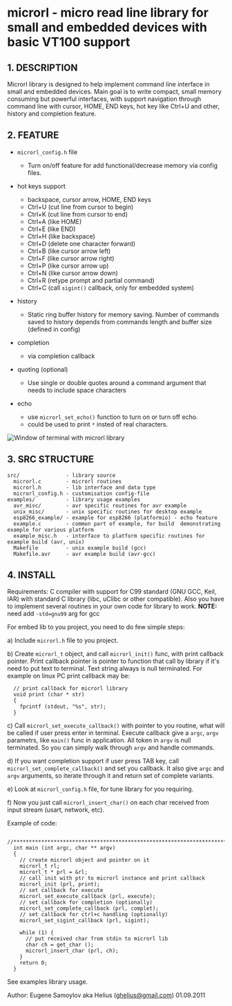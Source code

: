 # microrl - micro read line library for small and embedded devices with basic VT100 support

## 1. DESCRIPTION

Microrl library is designed to help implement command line interface in small and embedded devices. Main goal is to write compact, small memory consuming but powerful interfaces, with support navigation through command line with cursor, HOME, END keys, hot key like Ctrl+U and other, history and completion feature.


## 2. FEATURE

  - `microrl_config.h` file
    * Turn on/off feature for add functional/decrease memory via config files.

  - hot keys support
    * backspace, cursor arrow, HOME, END keys
    * Ctrl+U (cut line from cursor to begin) 
    * Ctrl+K (cut line from cursor to end) 
    * Ctrl+A (like HOME) 
    * Ctrl+E (like END)
    * Ctrl+H (like backspace)
    * Ctrl+D (delete one character forward)
    * Ctrl+B (like cursor arrow left) 
    * Ctrl+F (like cursor arrow right)
    * Ctrl+P (like cursor arrow up)
    * Ctrl+N (like cursor arrow down)
    * Ctrl+R (retype prompt and partial command)
    * Ctrl+C (call `sigint()` callback, only for embedded system)

  - history
    * Static ring buffer history for memory saving. Number of commands saved to history depends from commands length and buffer size (defined in config)

  - completion
    * via completion callback

  - quoting (optional)
    * Use single or double quotes around a command argument that needs to include space characters

  - echo
    * use `microrl_set_echo()` function to turn on or turn off echo.
    * could be used to print `*` insted of real characters.

![Window of terminal with microrl library](https://s8.hostingkartinok.com/uploads/images/2017/12/62be1f601c0d64fcf142597c1610147d.png)  	 

## 3. SRC STRUCTURE

```
src/               - library source
  microrl.c        - microrl routines
  microrl.h        - lib interface and data type
  microrl_config.h - customisation config-file
examples/          - library usage examples
  avr_misc/        - avr specific routines for avr example
  unix_misc/       - unix specific routines for desktop example
  esp8266_example/ - example for esp8266 (platformio) - echo feature
  example.c        - common part of example, for build  demonstrating example for various platform
  example_misc.h   - interface to platform specific routines for example build (avr, unix)
  Makefile         - unix example build (gcc)
  Makefile.avr     - avr example build (avr-gcc)
```


## 4. INSTALL

Requirements: C compiler with support for C99 standard (GNU GCC, Keil, IAR) with standard C library (libc, uClibc or other compatible). Also you have to implement several routines in your own code for library to work. 
__NOTE:__ need add `-std=gnu99` arg for gcc

For embed lib to you project, you need to do few simple steps:

a) Include `microrl.h` file to you project.

b) Create `microrl_t` object, and call `microrl_init()` func, with print callback pointer. Print callback pointer is pointer to function that call by library if it's need to put text to terminal. Text string always is null terminated.
For example on linux PC print callback may be:
```
  // print callback for microrl library
  void print (char * str)
  {
    fprintf (stdout, "%s", str);
  }
```

c) Call `microrl_set_execute_callback()` with pointer to you routine, what will be called if user press enter in terminal. Execute callback give a `argc`, `argv` parametrs, like `main()` func in application. All token in `argv` is null terminated. So you can simply walk through `argv` and handle commands.

d) If you want completion support if user press TAB key, call `microrl_set_complete_callback()` and set you callback. It also give `argc` and `argv` arguments, so iterate through it and return set of complete variants. 

e) Look at `microrl_config.h` file, for tune library for you requiring. 

f) Now you just call `microrl_insert_char()` on each char received from input stream (usart, network, etc).

Example of code:
```
  //*****************************************************************************
  int main (int argc, char ** argv)
  {
    // create microrl object and pointer on it
    microrl_t rl;
    microrl_t * prl = &rl;
    // call init with ptr to microrl instance and print callback
    microrl_init (prl, print);
    // set callback for execute
    microrl_set_execute_callback (prl, execute);
    // set callback for completion (optionally)
    microrl_set_complete_callback (prl, complet);
    // set callback for ctrl+c handling (optionally)
    microrl_set_sigint_callback (prl, sigint);
    
    while (1) {
      // put received char from stdin to microrl lib
      char ch = get_char ();
      microrl_insert_char (prl, ch);
    }
    return 0;
  }
```

See examples library usage.



Author: Eugene Samoylov aka Helius (ghelius@gmail.com) 
01.09.2011
